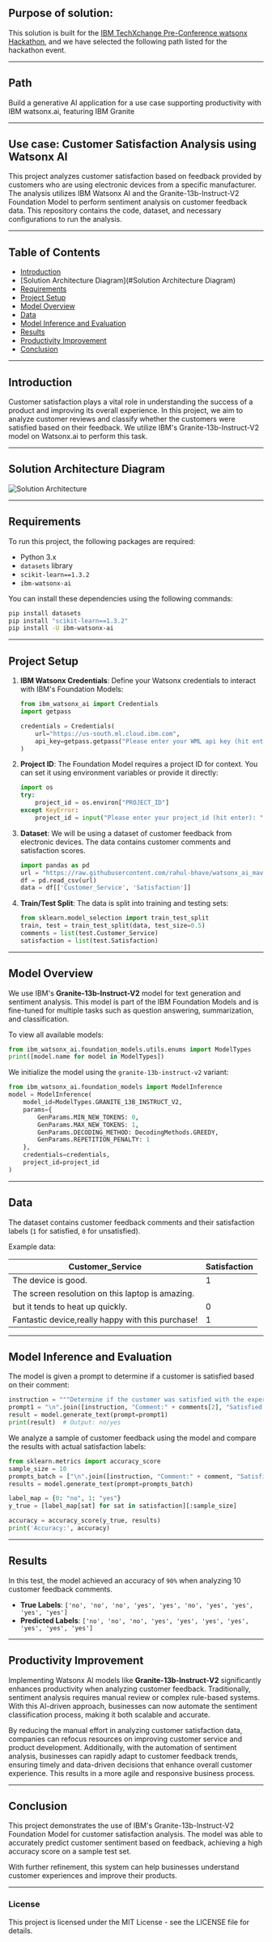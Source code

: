 ## Purpose of solution:
This solution is built for the [IBM TechXchange Pre-Conference watsonx Hackathon](https://pretxchack.watsonx-challenge.ibm.com/), and we have selected the following path listed for the hackathon event.

---

## Path
Build a generative AI application for a use case supporting productivity with IBM watsonx.ai, featuring IBM Granite

---

## Use case: Customer Satisfaction Analysis using Watsonx AI

This project analyzes customer satisfaction based on feedback provided by customers who are using electronic devices from a specific manufacturer. The analysis utilizes IBM Watsonx AI and the Granite-13b-Instruct-V2 Foundation Model to perform sentiment analysis on customer feedback data. This repository contains the code, dataset, and necessary configurations to run the analysis.

---

## Table of Contents
- [Introduction](#introduction)
- [Solution Architecture Diagram](#Solution Architecture Diagram)
- [Requirements](#requirements)
- [Project Setup](#project-setup)
- [Model Overview](#model-overview)
- [Data](#data)
- [Model Inference and Evaluation](#model-inference-and-evaluation)
- [Results](#results)
- [Productivity Improvement](#productivity-improvement)
- [Conclusion](#conclusion)

---

## Introduction

Customer satisfaction plays a vital role in understanding the success of a product and improving its overall experience. In this project, we aim to analyze customer reviews and classify whether the customers were satisfied based on their feedback. We utilize IBM's Granite-13b-Instruct-V2 model on Watsonx.ai to perform this task.

---

## Solution Architecture Diagram

![Solution Architecture](https://github.com/rahul-bhave/watsonx_ai_maverics/blob/main/Solution%20architecture%20diagram.PNG)

---

## Requirements

To run this project, the following packages are required:

- Python 3.x
- `datasets` library
- `scikit-learn==1.3.2`
- `ibm-watsonx-ai`

You can install these dependencies using the following commands:

```bash
pip install datasets
pip install "scikit-learn==1.3.2"
pip install -U ibm-watsonx-ai
```

---

## Project Setup

1. **IBM Watsonx Credentials**:
   Define your Watsonx credentials to interact with IBM's Foundation Models:

   ```python
   from ibm_watsonx_ai import Credentials
   import getpass

   credentials = Credentials(
       url="https://us-south.ml.cloud.ibm.com",
       api_key=getpass.getpass("Please enter your WML api key (hit enter): ")
   )
   ```

2. **Project ID**:
   The Foundation Model requires a project ID for context. You can set it using environment variables or provide it directly:

   ```python
   import os
   try:
       project_id = os.environ["PROJECT_ID"]
   except KeyError:
       project_id = input("Please enter your project_id (hit enter): ")
   ```

3. **Dataset**:
   We will be using a dataset of customer feedback from electronic devices. The data contains customer comments and satisfaction scores.

   ```python
   import pandas as pd
   url = "https://raw.githubusercontent.com/rahul-bhave/watsonx_ai_maverics/main/electronic_device_customer_feedback.csv"
   df = pd.read_csv(url)
   data = df[['Customer_Service', 'Satisfaction']]
   ```

4. **Train/Test Split**:
   The data is split into training and testing sets:

   ```python
   from sklearn.model_selection import train_test_split
   train, test = train_test_split(data, test_size=0.5)
   comments = list(test.Customer_Service)
   satisfaction = list(test.Satisfaction)
   ```

---

## Model Overview

We use IBM's **Granite-13b-Instruct-V2** model for text generation and sentiment analysis. This model is part of the IBM Foundation Models and is fine-tuned for multiple tasks such as question answering, summarization, and classification.

To view all available models:

```python
from ibm_watsonx_ai.foundation_models.utils.enums import ModelTypes
print([model.name for model in ModelTypes])
```

We initialize the model using the `granite-13b-instruct-v2` variant:

```python
from ibm_watsonx_ai.foundation_models import ModelInference
model = ModelInference(
    model_id=ModelTypes.GRANITE_13B_INSTRUCT_V2, 
    params={
        GenParams.MIN_NEW_TOKENS: 0,
        GenParams.MAX_NEW_TOKENS: 1,
        GenParams.DECODING_METHOD: DecodingMethods.GREEDY,
        GenParams.REPETITION_PENALTY: 1
    },
    credentials=credentials,
    project_id=project_id
)
```

---

## Data

The dataset contains customer feedback comments and their satisfaction labels (`1` for satisfied, `0` for unsatisfied).

Example data:

| Customer_Service                                 | Satisfaction |
|--------------------------------------------------|--------------|
| The device is good.                              | 1            |
| The screen resolution on this laptop is amazing.
|  but it tends to heat up quickly.                | 0            |
| Fantastic device,really happy with this purchase!| 1            |

---

## Model Inference and Evaluation

The model is given a prompt to determine if a customer is satisfied based on their comment:

```python
instruction = """Determine if the customer was satisfied with the experience based on the comment. Return simple yes or no."""
prompt1 = "\n".join([instruction, "Comment:" + comments[2], "Satisfied:"])
result = model.generate_text(prompt=prompt1)
print(result)  # Output: no/yes
```

We analyze a sample of customer feedback using the model and compare the results with actual satisfaction labels:

```python
from sklearn.metrics import accuracy_score
sample_size = 10
prompts_batch = ["\n".join([instruction, "Comment:" + comment, "Satisfied:"]) for comment in comments[:sample_size]]
results = model.generate_text(prompt=prompts_batch)

label_map = {0: "no", 1: "yes"}
y_true = [label_map[sat] for sat in satisfaction][:sample_size]

accuracy = accuracy_score(y_true, results)
print('Accuracy:', accuracy)
```

---

## Results

In this test, the model achieved an accuracy of `90%` when analyzing 10 customer feedback comments.

- **True Labels**: `['no', 'no', 'no', 'yes', 'yes', 'no', 'yes', 'yes', 'yes', 'yes']`
- **Predicted Labels**: `['no', 'no', 'no', 'yes', 'yes', 'yes', 'yes', 'yes', 'yes', 'yes']`

---

## Productivity Improvement

Implementing Watsonx AI models like **Granite-13b-Instruct-V2** significantly enhances productivity when analyzing customer feedback. Traditionally, sentiment analysis requires manual review or complex rule-based systems. With this AI-driven approach, businesses can now automate the sentiment classification process, making it both scalable and accurate. 

By reducing the manual effort in analyzing customer satisfaction data, companies can refocus resources on improving customer service and product development. Additionally, with the automation of sentiment analysis, businesses can rapidly adapt to customer feedback trends, ensuring timely and data-driven decisions that enhance overall customer experience. This results in a more agile and responsive business process.

---

## Conclusion

This project demonstrates the use of IBM's Granite-13b-Instruct-V2 Foundation Model for customer satisfaction analysis. The model was able to accurately predict customer sentiment based on feedback, achieving a high accuracy score on a sample test set.

With further refinement, this system can help businesses understand customer experiences and improve their products.

---

### License
This project is licensed under the MIT License - see the LICENSE file for details.


